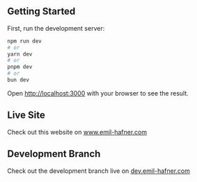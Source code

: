 ## Getting Started

First, run the development server:

```bash
npm run dev
# or
yarn dev
# or
pnpm dev
# or
bun dev
```

Open [http://localhost:3000](http://localhost:3000) with your browser to see the result.

## Live Site
Check out this website on www.emil-hafner.com

## Development Branch
Check out the development branch live on [dev.emil-hafner.com]("dev.emil-hafner.com")

